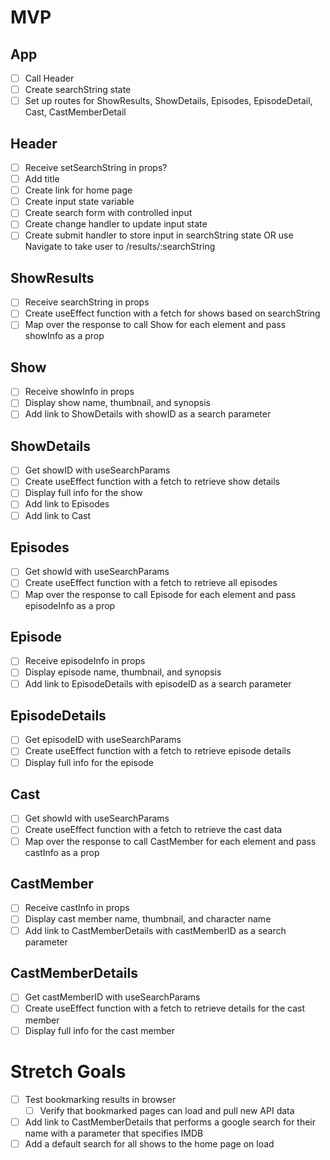 # MVP

## App
- [ ] Call Header
- [ ] Create searchString state
- [ ] Set up routes for ShowResults, ShowDetails, Episodes, EpisodeDetail, Cast, CastMemberDetail

## Header
 - [ ] Receive setSearchString in props?
 - [ ] Add title
 - [ ] Create link for home page
 - [ ] Create input state variable
 - [ ] Create search form with controlled input
 - [ ] Create change handler to update input state
 - [ ] Create submit handler to store input in searchString state OR use Navigate to take user to /results/:searchString
 
 ## ShowResults
 - [ ] Receive searchString in props
 - [ ] Create useEffect function with a fetch for shows based on searchString
 - [ ] Map over the response to call Show for each element and pass showInfo as a prop

 ## Show
 - [ ] Receive showInfo in props
 - [ ] Display show name, thumbnail, and synopsis
 - [ ] Add link to ShowDetails with showID as a search parameter

## ShowDetails
 - [ ] Get showID with useSearchParams
 - [ ] Create useEffect function with a fetch to retrieve show details
 - [ ] Display full info for the show
 - [ ] Add link to Episodes
 - [ ] Add link to Cast
 
## Episodes
 - [ ] Get showId with useSearchParams
 - [ ] Create useEffect function with a fetch to retrieve all episodes
 - [ ] Map over the response to call Episode for each element and pass episodeInfo as a prop

## Episode
 - [ ] Receive episodeInfo in props
 - [ ] Display episode name, thumbnail, and synopsis
 - [ ] Add link to EpisodeDetails with episodeID as a search parameter

## EpisodeDetails
 - [ ] Get episodeID with useSearchParams
 - [ ] Create useEffect function with a fetch to retrieve episode details
 - [ ] Display full info for the episode

## Cast
 - [ ] Get showId with useSearchParams
 - [ ] Create useEffect function with a fetch to retrieve the cast data
 - [ ] Map over the response to call CastMember for each element and pass castInfo as a prop

## CastMember
 - [ ] Receive castInfo in props
 - [ ] Display cast member name, thumbnail, and character name
 - [ ] Add link to CastMemberDetails with castMemberID as a search parameter

## CastMemberDetails
 - [ ] Get castMemberID with useSearchParams
 - [ ] Create useEffect function with a fetch to retrieve details for the cast member
 - [ ] Display full info for the cast member

# Stretch Goals
 - [ ] Test bookmarking results in browser
    - [ ] Verify that bookmarked pages can load and pull new API data
 - [ ] Add link to CastMemberDetails that performs a google search for their name with a parameter that specifies IMDB
 - [ ] Add a default search for all shows to the home page on load